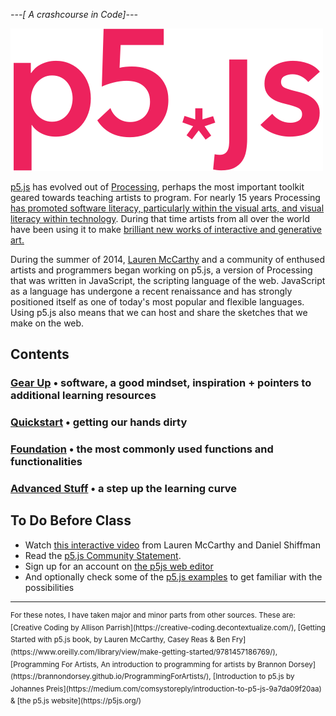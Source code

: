 *---[ A crashcourse in Code]---*

![p5.js logo](img/p5js.svg)   


[p5.js](http://p5js.org/) has evolved out of [Processing](https://processing.org/), perhaps the most important toolkit geared towards teaching artists to program. For nearly 15 years Processing [has promoted software literacy, particularly within the visual arts, and visual literacy within technology](https://processing.org/overview/). During that time artists from all over the world have been using it to make [brilliant new works of interactive and generative art.](https://processing.org/exhibition/)

During the summer of 2014, [Lauren McCarthy](http://lauren-mccarthy.com/) and a community of enthused artists and programmers began working on p5.js, a version of Processing that was written in JavaScript, the scripting language of the web. JavaScript as a language has undergone a recent renaissance and has strongly positioned itself as one of today's most popular and flexible languages. Using p5.js also means that we can host and share the sketches that we make on the web.


## Contents
### [Gear Up](00_requirements.md) • software, a good mindset, inspiration + pointers to additional learning resources
### [Quickstart](01_firststeps.md) • getting our hands dirty
### [Foundation](02_basics.md) • the most commonly used functions and functionalities
### [Advanced Stuff](03_advanced.md) • a step up the learning curve


## To Do Before Class
- Watch [this interactive video](http://hello.p5js.org/) from Lauren McCarthy and Daniel Shiffman
- Read the [p5.js Community Statement](https://p5js.org/community/).
- Sign up for an account on [the p5js web editor](https://editor.p5js.org/)
- And optionally check some of the [p5.js examples](https://p5js.org/examples/) to get familiar with the possibilities 

<hr> 
<sup>For these notes, I have taken major and minor parts from other sources. These are: [Creative Coding
by Allison Parrish](https://creative-coding.decontextualize.com/), [Getting Started with p5.js book, by Lauren McCarthy, Casey Reas & Ben Fry](https://www.oreilly.com/library/view/make-getting-started/9781457186769/), [Programming For Artists, An introduction to programming for artists by Brannon Dorsey](https://brannondorsey.github.io/ProgrammingForArtists/), [Introduction to p5.js by Johannes Preis](https://medium.com/comsystoreply/introduction-to-p5-js-9a7da09f20aa)
& [the p5.js website](https://p5js.org/)</sup>
